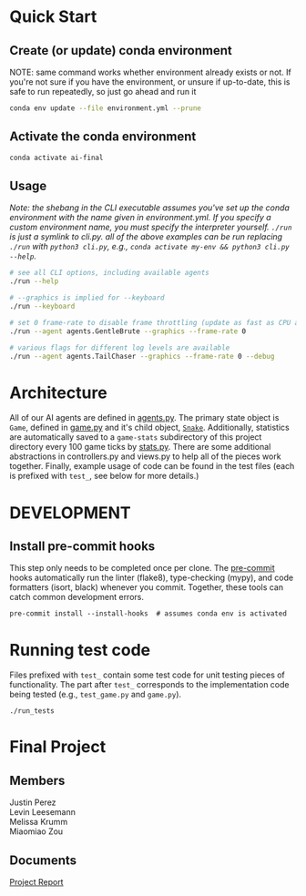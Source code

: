 # Quick Start

## Create (or update) conda environment
NOTE: same command works whether environment already exists or not. If you're not sure if you have the environment, or unsure if up-to-date, this is safe to run repeatedly, so just go ahead and run it
```bash
conda env update --file environment.yml --prune
```

## Activate the conda environment
```bash
conda activate ai-final
```


## Usage
_Note: the shebang in the CLI executable assumes you've set up the conda environment with the name given in environment.yml. If you specify a custom environment name, you must specify the interpreter yourself. `./run` is just a symlink to cli.py. all of the above examples can be run replacing `./run` with `python3 cli.py`, e.g., `conda activate my-env && python3 cli.py --help`._

```bash
# see all CLI options, including available agents
./run --help

# --graphics is implied for --keyboard
./run --keyboard

# set 0 frame-rate to disable frame throttling (update as fast as CPU allows)
./run --agent agents.GentleBrute --graphics --frame-rate 0

# various flags for different log levels are available
./run --agent agents.TailChaser --graphics --frame-rate 0 --debug
```

# Architecture
All of our AI agents are defined in [agents.py](./agents.py). The primary state object is `Game`, defined in [game.py](./game.py) and it's child object, [`Snake`](./snake.py). Additionally, statistics are automatically saved to a `game-stats` subdirectory of this project directory every 100 game ticks by [stats.py](./stats.py). There are some additional abstractions in controllers.py and views.py to help all of the pieces work together. Finally, example usage of code can be found in the test files (each is prefixed with `test_`, see below for more details.)


# DEVELOPMENT
## Install pre-commit hooks
This step only needs to be completed once per clone. The [pre-commit](https://pre-commit.com/) hooks automatically run the linter (flake8), type-checking (mypy), and code formatters (isort, black) whenever you commit. Together, these tools can catch common development errors.
```console
pre-commit install --install-hooks  # assumes conda env is activated
```

# Running test code

Files prefixed with `test_` contain some test code for unit testing pieces of functionality. The part after `test_` corresponds to the implementation code being tested (e.g., `test_game.py` and `game.py`).

```console
./run_tests
```


# Final Project
## Members
Justin Perez<br>
Levin Leesemann<br>
Melissa Krumm<br>
Miaomiao Zou
## Documents
[Project Report](https://docs.google.com/document/d/14OXp7eeJq8z1no57VwKUTgWbHgY5yk8jf76AjHZQZYQ/edit?usp=sharing)<br>

